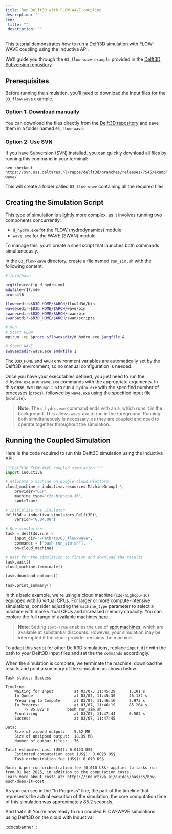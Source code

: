 ```yaml
---
title: Run Delft3D with FLOW-WAVE coupling
description: ""
seo:
 title: ""
 description: ""
---
```


This tutorial demonstrates how to run a Delft3D simulation with FLOW-WAVE coupling using the Inductiva API.

We’ll guide you through the `03_flow-wave example` provided in the [Delft3D Subversion repository](https://svn.oss.deltares.nl/repos/delft3d/branches/releases/7545/).

## Prerequisites
Before running the simulation, you'll need to download the input files for the `03_flow-wave` example.

### Option 1: Download manually
You can download the files directly from the [Delft3D repository](https://svn.oss.deltares.nl/repos/delft3d/branches/releases/7545/examples/03_flow-wave/) and save them in a folder named `03_flow-wave`.

### Option 2: Use SVN
If you have Subversion (SVN) installed, you can quickly download all files by running this command in your terminal:

```
svn checkout https://svn.oss.deltares.nl/repos/delft3d/branches/releases/7545/examples/03_flow-wave/
```

This will create a folder called `03_flow-wave` containing all the required files.

## Creating the Simulation Script
This type of simulation is slightly more complex, as it involves running two components concurrently:
- `d_hydro.exe` for the FLOW (hydrodynamics) module
- `wave.exe` for the WAVE (SWAN) module

To manage this, you’ll create a shell script that launches both commands simultaneously.

In the `03_flow-wave` directory, create a file named `run_sim.sh` with the following content:

```bash
#!/bin/bash

argfile=config_d_hydro.xml
mdwfile=r17.mdw
procs=16

flowexedir=$D3D_HOME/$ARCH/flow2d3d/bin
waveexedir=$D3D_HOME/$ARCH/wave/bin
swanexedir=$D3D_HOME/$ARCH/swan/bin
swanbatdir=$D3D_HOME/$ARCH/swan/scripts

# Run
# Start FLOW
mpirun -np $procs $flowexedir/d_hydro.exe $argfile &

# Start WAVE
$waveexedir/wave.exe $mdwfile 1
```

The `D3D_HOME` and `ARCH` environment variables are automatically set by the Delft3D environment, so no manual configuration is needed.

Once you have your executables defined, you just need to run the `d_hydro.exe` and `wave.exe` commands with the appropriate arguments. In this case, we use `mpirun` to run `d_hydro.exe` with the specified number of processes (`procs`), followed by `wave.exe` using the specified input file (`mdwfile`).

> **Note**: The `d_hydro.exe` command ends with an `&`, which runs it in the background. This allows `wave.exe` to run in the foreground. Running both simultaneously is necessary, as they are coupled and need to operate together throughout the simulation.

## Running the Coupled Simulation
Here is the code required to run this Delft3D simulation using the Inductiva API:

```python
"""Delft3D FLOW-WAVE coupled simulation."""
import inductiva

# Allocate a machine on Google Cloud Platform
cloud_machine = inductiva.resources.MachineGroup( \
    provider="GCP",
    machine_type="c2d-highcpu-16",
	spot=True)

# Initialize the Simulator
delft3d = inductiva.simulators.Delft3D(\
    version="6.04.00")

# Run simulation
task = delft3d.run( \
    input_dir="/Path/to/03_flow-wave",
    commands = ["bash run_sim.sh"],
    on=cloud_machine)

# Wait for the simulation to finish and download the results
task.wait()
cloud_machine.terminate()

task.download_outputs()

task.print_summary()
```

In this basic example, we're using a cloud machine (`c2d-highcpu-16`) equipped with 16 virtual CPUs.
For larger or more compute-intensive simulations, consider adjusting the `machine_type` parameter to select
a machine with more virtual CPUs and increased memory capacity. You can explore the full range of available machines [here](https://console.inductiva.ai/machine-groups/instance-types).

> **Note**: Setting `spot=True` enables the use of [spot machines](..machines/spot-machines), which are available at substantial discounts.
> However, your simulation may be interrupted if the cloud provider reclaims the machine.

To adapt this script for other Delft3D simulations, replace `input_dir` with the
path to your Delft3D input files and set the the `commands` accordingly.

When the simulation is complete, we terminate the machine, download the results and print a summary of the simulation as shown below.

```
Task status: Success

Timeline:
	Waiting for Input         at 03/07, 11:45:29      1.101 s
	In Queue                  at 03/07, 11:45:30      46.132 s
	Preparing to Compute      at 03/07, 11:46:16      2.973 s
	In Progress               at 03/07, 11:46:19      85.204 s
		└> 85.022 s        bash run_sim.sh
	Finalizing                at 03/07, 11:47:44      0.504 s
	Success                   at 03/07, 11:47:45

Data:
	Size of zipped output:    5.52 MB
	Size of unzipped output:  18.39 MB
	Number of output files:   76

Total estimated cost (US$): 0.0123 US$
	Estimated computation cost (US$): 0.0023 US$
	Task orchestration fee (US$): 0.010 US$

Note: A per-run orchestration fee (0.010 US$) applies to tasks run from 01 Dec 2025, in addition to the computation costs.
Learn more about costs at: https://inductiva.ai/guides/basics/how-much-does-it-cost
```

As you can see in the "In Progress" line, the part of the timeline that represents the actual execution of
the simulation, the core computation time of this simulation was approximately 85.2 seconds.

And that’s it! You’re now ready to run coupled FLOW-WAVE simulations using Delft3D on the cloud with Inductiva!

::docsbanner
::
